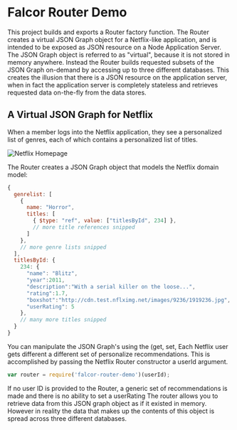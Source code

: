 # Falcor Router Demo

This project builds and exports a Router factory function. The Router creates a virtual JSON Graph object for a Netflix-like application, and is intended to be exposed as JSON resource on a Node Application Server. The JSON Graph object is referred to as "virtual", because it is not stored in memory anywhere. Instead the Router builds requested subsets of the JSON Graph on-demand by accessing up to three different databases. This creates the illusion that there is a JSON resource on the application server, when in fact the application server is completely stateless and retrieves requested data on-the-fly from the data stores.

## A Virtual JSON Graph for Netflix

When a member logs into the Netflix application, they see a personalized list of genres, each of which contains a personalized list of titles.

![Netflix Homepage](http://netflix.github.io/falcor/images/netflix-screenshot.png)

The Router creates a JSON Graph object that models the Netflix domain model:

~~~js
{
  genrelist: [
    {
      name: "Horror",
      titles: [
        { $type: "ref", value: ["titlesById", 234] },
        // more title references snipped
      ]
    },
    // more genre lists snipped
  ],
  titlesById: {
    234: {
      "name": "Blitz",
      "year":2011,
      "description":"With a serial killer on the loose...",
      "rating":1.7,
      "boxshot":"http://cdn.test.nflximg.net/images/9236/1919236.jpg",
      "userRating": 5
    },
    // many more titles snipped
  }
}
~~~

You can manipulate the JSON Graph's  using the (get, set, 
Each Netflix user gets different a different set of personalize recommendations.  This is accomplished by passing the Netflix Router constructor a userId argument.

~~~js
var router = require('falcor-router-demo')(userId);
~~~

If no user ID is provided to the Router, a generic set of recommendations is made and there is no ability to set a userRating
The router allows you to retrieve data from this JSON  graph object as if it existed in memory. However in reality the data that makes up the contents of this object is spread across three different databases.



